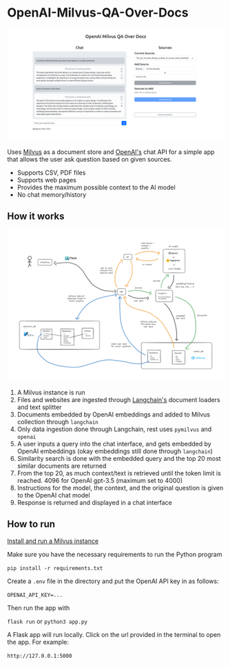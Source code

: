 # OpenAI-Milvus-QA-Over-Docs

![screenshot of prgram](images/screenshot.png)

Uses [Milvus](https://milvus.io/) as a document store and [OpenAI's](https://platform.openai.com/docs/models/gpt-3-5) chat API for a simple app that allows the user ask question based on given sources.

- Supports CSV, PDF files
- Supports web pages
- Provides the maximum possible context to the AI model
- No chat memory/history

## How it works

![diagram of architecture](images/diagram.png)

1. A Milvus instance is run
2. Files and websites are ingested through [Langchain's](https://github.com/hwchase17/langchain) document loaders and text splitter
3. Documents embedded by OpenAI embeddings and added to Milvus collection through `langchain`
4. Only data ingestion done through Langchain, rest uses `pymilvus` and `openai`
5. A user inputs a query into the chat interface, and gets embedded by OpenAI embeddings (okay embeddings still done through `langchain`)
6. Similarity search is done with the embedded query and the top 20 most similar documents are returned
7. From the top 20, as much context/text is retrieved until the token limit is reached. 4096 for OpenAI gpt-3.5 (maximum set to 4000)
8. Instructions for the model, the context, and the original question is given to the OpenAI chat model
9. Response is returned and displayed in a chat interface

## How to run

[Install and run a Milvus instance](https://milvus.io/docs/install_standalone-docker.md)

Make sure you have the necessary requirements to run the Python program

`pip install -r requirements.txt`

Create a `.env` file in the directory and put the OpenAI API key in as follows:

`OPENAI_API_KEY=...`

Then run the app with

`flask run` or `python3 app.py`

A Flask app will run locally. Click on the url provided in the terminal to open the app. For example:

`http://127.0.0.1:5000`